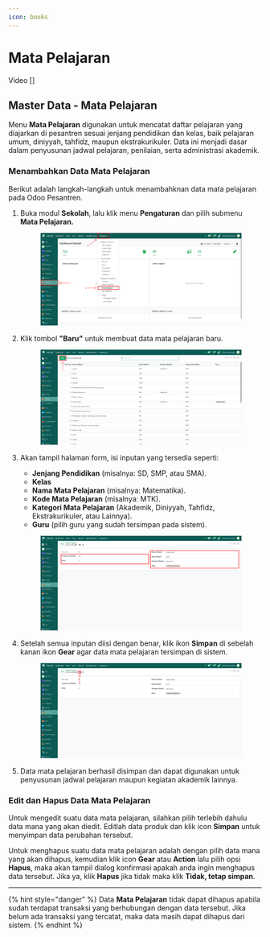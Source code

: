 ```yaml
---
icon: books
---
```


# Mata Pelajaran

Video \[]

## Master Data - Mata Pelajaran

Menu **Mata Pelajaran** digunakan untuk mencatat daftar pelajaran yang diajarkan di pesantren sesuai jenjang pendidikan dan kelas, baik pelajaran umum, diniyyah, tahfidz, maupun ekstrakurikuler. Data ini menjadi dasar dalam penyusunan jadwal pelajaran, penilaian, serta administrasi akademik.

### Menambahkan Data Mata Pelajaran

Berikut adalah langkah-langkah untuk menambahknan data mata pelajaran pada Odoo Pesantren.

1.  Buka modul **Sekolah**, lalu klik menu **Pengaturan** dan pilih submenu **Mata Pelajaran.**

    <figure><img src="../../.gitbook/assets/images-268 (1).png" alt=""><figcaption></figcaption></figure>


2.  Klik tombol **"Baru"** untuk membuat data mata pelajaran baru.

    <figure><img src="../../.gitbook/assets/images-269.png" alt=""><figcaption></figcaption></figure>


3.  Akan tampil halaman form, isi inputan yang tersedia seperti:

    * **Jenjang Pendidikan** (misalnya: SD, SMP, atau SMA).
    * **Kelas**
    * **Nama Mata Pelajaran** (misalnya: Matematika).
    * **Kode Mata Pelajaran** (misalnya: MTK).
    * **Kategori Mata Pelajaran** (Akademik, Diniyyah, Tahfidz, Ekstrakurikuler, atau Lainnya).
    * **Guru** (pilih guru yang sudah tersimpan pada sistem).

    <figure><img src="../../.gitbook/assets/images-270.png" alt=""><figcaption></figcaption></figure>


4.  Setelah semua inputan diisi dengan benar, klik ikon **Simpan** di sebelah kanan ikon **Gear** agar data mata pelajaran tersimpan di sistem.

    <figure><img src="../../.gitbook/assets/images-271.png" alt=""><figcaption></figcaption></figure>


5. Data mata pelajaran berhasil disimpan dan dapat digunakan untuk penyusunan jadwal pelajaran maupun kegiatan akademik lainnya.

### Edit dan Hapus Data Mata Pelajaran

Untuk mengedit suatu data mata pelajaran, silahkan pilih terlebih dahulu data mana yang akan diedit. Editlah data produk dan klik icon **Simpan** untuk menyimpan data perubahan tersebut.

Untuk menghapus suatu data mata pelajaran adalah dengan pilih data mana yang akan dihapus, kemudian klik icon **Gear** atau **Action** lalu pilih opsi **Hapus**, maka akan tampil dialog konfirmasi apakah anda ingin menghapus data tersebut. Jika ya, klik **Hapus** jika tidak maka klik **Tidak, tetap simpan**.

***

{% hint style="danger" %}
Data **Mata Pelajaran** tidak dapat dihapus apabila sudah terdapat transaksi yang berhubungan dengan data tersebut. Jika belum ada transaksi yang tercatat, maka data masih dapat dihapus dari sistem.
{% endhint %}
